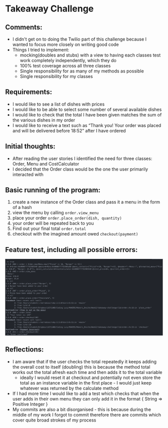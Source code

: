 # Takeaway Challenge

## Comments:
- I didn't get on to doing the Twilio part of this challenge because I wanted to focus more closely on writing good code
- Things I tried to implement:
  - mocking(doubles and stubs) with a view to having each classes test work completely independently, which they do
  - 100% test coverage across all three classes
  - Single responsibility for as many of my methods as possible
  - Single responsibility for my classes

## Requirements:
- I would like to see a list of dishes with prices
- I would like to be able to select some number of several available dishes
- I would like to check that the total I have been given matches the sum of the various dishes in my order
- I would like to receive a text such as “Thank you! Your order was placed and will be delivered before 18:52” after I have ordered

## Initial thoughts:
- After reading the user stories I identified the need for three classes: Order, Menu and CostCalculator
- I decided that the Order class would be the one the user primarily interacted with

## Basic running of the program:
1. create a new instance of the Order class and pass it a menu in the form of a hash
2. view the menu by calling `order.view_menu`
3. place your order `order.place_order(dish, quantity)`
4. your order will be repeated back to you
5. Find out your final total `order.total`
5. checkout with the imagined amount owed `checkout(payment)`

## Feature test, including all possible errors:

<img src= "Screenshot.png" >

## Reflections:
- I am aware that if the user checks the total repeatedly it keeps adding the overall cost to itself (doubling) this is because the method total works out the total afresh each time and then adds it to the total variable
  - ideally I would reset it at checkout and potentially not even store the total as an instance variable in the first place - I would just keep whatever was returned by the calculate method
- If I had more time I would like to add a test which checks that when the user adds in their own menu they can only add it in the format { String => Positive Integer }
- My commits are also a bit disorganised - this is because during the middle of my work I forgot to commit therefore there are commits which cover quite broad strokes of my process
